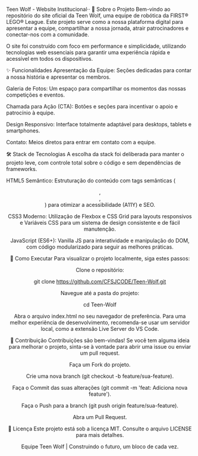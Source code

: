 Teen Wolf - Website Institucional··
📖 Sobre o Projeto
Bem-vindo ao repositório do site oficial da Teen Wolf, uma equipe de robótica da FIRST® LEGO® League. Este projeto serve como a nossa plataforma digital para apresentar a equipe, compartilhar a nossa jornada, atrair patrocinadores e conectar-nos com a comunidade.

O site foi construído com foco em performance e simplicidade, utilizando tecnologias web essenciais para garantir uma experiência rápida e acessível em todos os dispositivos.

✨ Funcionalidades
Apresentação da Equipe: Seções dedicadas para contar a nossa história e apresentar os membros.

Galeria de Fotos: Um espaço para compartilhar os momentos das nossas competições e eventos.

Chamada para Ação (CTA): Botões e seções para incentivar o apoio e patrocínio à equipe.

Design Responsivo: Interface totalmente adaptável para desktops, tablets e smartphones.

Contato: Meios diretos para entrar em contato com a equipe.

🛠️ Stack de Tecnologias
A escolha da stack foi deliberada para manter o projeto leve, com controle total sobre o código e sem dependências de frameworks.

HTML5 Semântico: Estruturação do conteúdo com tags semânticas (<header>, <main>, <section>) para otimizar a acessibilidade (A11Y) e SEO.

CSS3 Moderno: Utilização de Flexbox e CSS Grid para layouts responsivos e Variáveis CSS para um sistema de design consistente e de fácil manutenção.

JavaScript (ES6+): Vanilla JS para interatividade e manipulação do DOM, com código modularizado para seguir as melhores práticas.

🚀 Como Executar
Para visualizar o projeto localmente, siga estes passos:

Clone o repositório:

git clone https://github.com/CFSJCODE/Teen-Wolf.git

Navegue até a pasta do projeto:

cd Teen-Wolf

Abra o arquivo index.html no seu navegador de preferência. Para uma melhor experiência de desenvolvimento, recomenda-se usar um servidor local, como a extensão Live Server do VS Code.

🤝 Contribuição
Contribuições são bem-vindas! Se você tem alguma ideia para melhorar o projeto, sinta-se à vontade para abrir uma issue ou enviar um pull request.

Faça um Fork do projeto.

Crie uma nova branch (git checkout -b feature/sua-feature).

Faça o Commit das suas alterações (git commit -m 'feat: Adiciona nova feature').

Faça o Push para a branch (git push origin feature/sua-feature).

Abra um Pull Request.

📝 Licença
Este projeto está sob a licença MIT. Consulte o arquivo LICENSE para mais detalhes.

Equipe Teen Wolf | Construindo o futuro, um bloco de cada vez.
